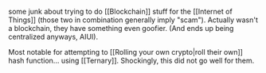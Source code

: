 some junk about trying to do [[Blockchain]] stuff for the [[Internet of Things]] (those two in combination generally imply "scam"). Actually wasn't a blockchain, they have something even goofier. (And ends up being centralized anyways, AIUI).

Most notable for attempting to [[Rolling your own crypto|roll their own]] hash function... using [[Ternary]]. Shockingly, this did not go well for them.